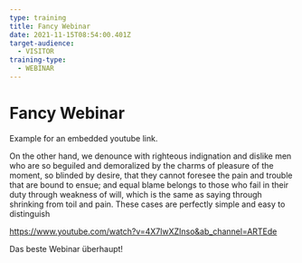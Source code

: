```yaml
---
type: training
title: Fancy Webinar
date: 2021-11-15T08:54:00.401Z
target-audience:
  - VISITOR
training-type:
  - WEBINAR
---
```

# Fancy Webinar

Example for an embedded youtube link. 

On the other hand, we denounce with righteous indignation and dislike men who are so beguiled and demoralized by the charms of pleasure of the moment, so blinded by desire, that they cannot foresee the pain and trouble that are bound to ensue; and equal blame belongs to those who fail in their duty through weakness of will, which is the same as saying through shrinking from toil and pain. These cases are perfectly simple and easy to distinguish

<https://www.youtube.com/watch?v=4X7lwXZInso&ab_channel=ARTEde>

Das beste Webinar überhaupt!